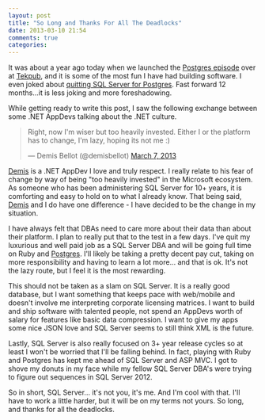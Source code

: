```yaml
---
layout: post
title: "So Long and Thanks For All The Deadlocks"
date: 2013-03-10 21:54
comments: true
categories: 
---
```

It was about a year ago today when we launched the [Postgres episode][1] over at [Tekpub][2], and it is some of the most fun I have had building software. I even joked about [quitting SQL Server for Postgres][4]. Fast forward 12 months...it is less joking and more foreshadowing.

While getting ready to write this post, I saw the following exchange between some .NET AppDevs talking about the .NET culture.
<blockquote class="twitter-tweet"><p>Right, now I'm wiser but too heavily invested. Either I or the platform has to change, I'm lazy, hoping its not me :)</p>&mdash; Demis Bellot (@demisbellot) <a href="https://twitter.com/demisbellot/status/309754561499906048">March 7, 2013</a></blockquote>
<script async src="//platform.twitter.com/widgets.js" charset="utf-8"></script>

[Demis][3] is a .NET AppDev I love and truly respect. I really relate to his fear of change by way of being "too heavily invested" in the Microsoft ecosystem. As someone who has been administering SQL Server for 10+ years, it is comforting and easy to hold on to what I already know. That being said, [Demis][3] and I do have one difference - I have decided to be the change in my situation. 

I have always felt that DBAs need to care more about their data than about their platform. I plan to really put that to the test in a few days. I've quit my luxurious and well paid job as a SQL Server DBA and will be going full time on Ruby and [Postgres][5]. I'll likely be taking a pretty decent pay cut, taking on more responsibility and having to learn a lot more... and that is ok. It's not the lazy route, but I feel it is the most rewarding. 

This should not be taken as a slam on SQL Server. It is a really good database, but I want something that keeps pace with web/mobile and doesn't involve me interpreting corporate licensing matrices. I want to build and ship software with talented people, not spend an AppDevs worth of salary for features like basic data compression. I want to give my apps some nice JSON love and SQL Server seems to still think XML is the future. 

Lastly, SQL Server is also really focused on 3+ year release cycles so at least I won't be worried that I'll be falling behind. In fact, playing with Ruby and Postgres has kept me ahead of SQL Server and ASP MVC. I got to shove my donuts in my face while my fellow SQL Server DBA's were trying to figure out sequences in SQL Server 2012. 

So in short, SQL Server... it's not you, it's me. And I'm cool with that. I'll have to work a little harder, but it will be on my terms not yours. So long, and thanks for all the deadlocks.

[1]: http://tekpub.com/productions/pg/
[2]: http://tekpub.com/
[3]: http://mythz.servicestack.net/
[4]: http://datachomp.com/archives/im-leaving-sql-server-for-postgres/
[5]: http://www.postgresql.org/